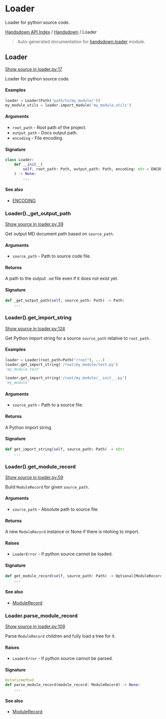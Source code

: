 # Loader

Loader for python source code.

[Handsdown API Index](../README.md#handsdown-api-index) / [Handsdown](./index.md#handsdown) / Loader

> Auto-generated documentation for [handsdown.loader](https://github.com/vemel/handsdown/blob/main/handsdown/loader.py) module.

## Loader

[Show source in loader.py:17](https://github.com/vemel/handsdown/blob/main/handsdown/loader.py#L17)

Loader for python source code.

#### Examples

```python
loader = Loader(Path('path/to/my_module/'))
my_module_utils = loader.import_module('my_module.utils')
```

#### Arguments

- `root_path` - Root path of the project.
- `output_path` - Docs output path.
- `encoding` - File encoding.

#### Signature

```python
class Loader:
    def __init__(
        self, root_path: Path, output_path: Path, encoding: str = ENCODING
    ) -> None:
        ...
```

#### See also

- [ENCODING](./constants.md#encoding)

### Loader()._get_output_path

[Show source in loader.py:39](https://github.com/vemel/handsdown/blob/main/handsdown/loader.py#L39)

Get output MD document path based on `source_path`.

#### Arguments

- `source_path` - Path to source code file.

#### Returns

A path to the output `.md` file even if it does not exist yet.

#### Signature

```python
def _get_output_path(self, source_path: Path) -> Path:
    ...
```

### Loader().get_import_string

[Show source in loader.py:124](https://github.com/vemel/handsdown/blob/main/handsdown/loader.py#L124)

Get Python import string for a source `source_path` relative to `root_path`.

#### Examples

```python
loader = Loader(root_path=Path("/root"), ...)
loader.get_import_string('/root/my_module/test.py')
'my_module.test'

loader.get_import_string('/root/my_module/__init__.py')
'my_module'
```

#### Arguments

- `source_path` - Path to a source file.

#### Returns

A Python import string.

#### Signature

```python
def get_import_string(self, source_path: Path) -> str:
    ...
```

### Loader().get_module_record

[Show source in loader.py:59](https://github.com/vemel/handsdown/blob/main/handsdown/loader.py#L59)

Build `ModuleRecord` for given `source_path`.

#### Arguments

- `source_path` - Absolute path to source file.

#### Returns

A new `ModuleRecord` instance or None if there is ntohing to import.

#### Raises

- `LoaderError` - If python source cannot be loaded.

#### Signature

```python
def get_module_record(self, source_path: Path) -> Optional[ModuleRecord]:
    ...
```

#### See also

- [ModuleRecord](ast_parser/node_records/module_record.md#modulerecord)

### Loader.parse_module_record

[Show source in loader.py:109](https://github.com/vemel/handsdown/blob/main/handsdown/loader.py#L109)

Parse `ModuleRecord` children and fully load a tree for it.

#### Raises

- `LoaderError` - If python source cannot be parsed.

#### Signature

```python
@staticmethod
def parse_module_record(module_record: ModuleRecord) -> None:
    ...
```

#### See also

- [ModuleRecord](ast_parser/node_records/module_record.md#modulerecord)

